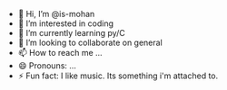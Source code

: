 - 👋 Hi, I’m @is-mohan
- 👀 I’m interested in coding
- 🌱 I’m currently learning py/C
- 💞️ I’m looking to collaborate on general
- 📫 How to reach me ...
- 😄 Pronouns: ...
- ⚡ Fun fact: I like music. Its something i'm attached to.
<!---
is-mohan/is-mohan is a ✨ special ✨ repository because its `README.md` (this file) appears on your GitHub profile.
You can click the Preview link to take a look at your changes.
--->

